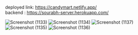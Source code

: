 deployed link: https://candymart.netlify.app/
</br>
backend : https://sourabh-server.herokuapp.com/

![Screenshot (1133)](https://user-images.githubusercontent.com/95950369/172141540-a72c5f01-47cb-4a63-8c78-9199981bc93d.png)
![Screenshot (1134)](https://user-images.githubusercontent.com/95950369/172141558-6b6d0683-ecf2-44cf-82de-f81414ed08d7.png)
![Screenshot (1137)](https://user-images.githubusercontent.com/95950369/172141591-fe7a3524-7451-42ef-bd4c-970cfea1fe1d.png)
![Screenshot (1135)](https://user-images.githubusercontent.com/95950369/172141605-c0ae4484-7c7f-43fe-a80d-6864e33b6624.png)
![Screenshot (1136)](https://user-images.githubusercontent.com/95950369/172141624-dd34fc47-4b5b-4476-9b23-3db691e0e772.png)
